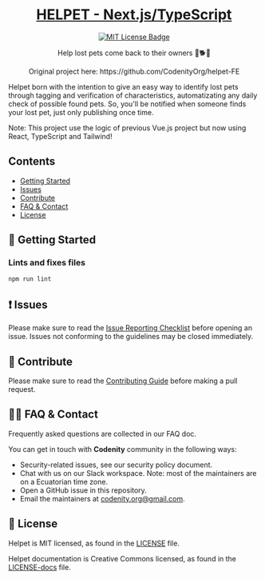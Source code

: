 <h1 align="center">
  <a href="#">
    HELPET - Next.js/TypeScript
  </a>
</h1>
<p align='center'>
  <a href="https://opensource.org/licenses/MIT" target="_blank"><img src="https://img.shields.io/badge/License-MIT-yellow.svg" alt="MIT License Badge" title="License: MIT"></a>
  </p>

<p align="center">
  Help lost pets come back to their owners 🐶🐕🐱
  
  <p align="center">Original project here: https://github.com/CodenityOrg/helpet-FE</p>
</p>

Helpet born with the intention to give an easy way to identify lost pets through tagging and verification of characteristics, automatizating any daily check of possible found pets. So, you'll be notified when someone finds your lost pet, just only publishing once time.

<p>Note: This project use the logic of previous Vue.js project but now using React, TypeScript and Tailwind!</p>

## Contents

- [Getting Started](#-getting-started)
- [Issues](#-issues)
- [Contribute](#-contribute)
- [FAQ & Contact](#-faq-&-contact)
- [License](#-license)

## 🚀 Getting Started


### Lints and fixes files
```
npm run lint
```

## ❗ Issues

Please make sure to read the [Issue Reporting Checklist]() before opening an issue. Issues not conforming to the guidelines may be closed immediately.


## 👏 Contribute

Please make sure to read the [Contributing Guide]() before making a pull request.



## 🙋‍♂️ FAQ & Contact

Frequently asked questions are collected in our FAQ doc.

You can get in touch with **Codenity** community in the following ways:

- Security-related issues, see our security policy document.
- Chat with us on our Slack workspace. Note: most of the maintainers are on a Ecuatorian time zone.
- Open a GitHub issue in this repository.
- Email the maintainers at codenity.org@gmail.com.


## 📄 License

Helpet is MIT licensed, as found in the [LICENSE][l] file.

Helpet documentation is Creative Commons licensed, as found in the [LICENSE-docs][ld] file.

[l]: https://github.com/facebook/CodenityOrg/helpet-FE/master/LICENSE
[ld]: https://github.com/CodenityOrg/helpet-FE/master/LICENSE-docs
